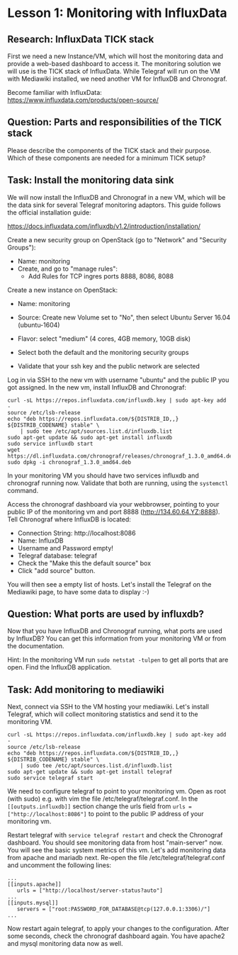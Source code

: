 # Lesson 1: Monitoring with InfluxData

## Research: InfluxData TICK stack

First we need a new Instance/VM, which will host the monitoring data and provide a web-based dashboard to access it. The monitoring solution we will use is the TICK stack of InfluxData.
While Telegraf will run on the VM with Mediawiki installed, we need another VM for InfluxDB and Chronograf.

Become familiar with InfluxData: https://www.influxdata.com/products/open-source/

## Question: Parts and responsibilities of the TICK stack

Please describe the components of the TICK stack and their purpose. Which of these components are needed for a minimum TICK setup?

## Task: Install the monitoring data sink

We will now install the InfluxDB and Chronograf in a new VM, which will be the data sink for several Telegraf monitoring adaptors. This guide follows the official installation guide:

https://docs.influxdata.com/influxdb/v1.2/introduction/installation/

Create a new security group on OpenStack (go to "Network" and "Security Groups"):

- Name: monitoring
- Create, and go to "manage rules":
    - Add Rules for TCP ingres ports 8888, 8086, 8088

Create a new instance on OpenStack:

- Name: monitoring
- Source: Create new Volume set to "No", then select Ubuntu Server 16.04 (ubuntu-1604)
- Flavor: select "medium" (4 cores, 4GB memory, 10GB disk)

- Select both the default and the monitoring security groups
- Validate that your ssh key and the public network are selected

Log in via SSH to the new vm with username "ubuntu" and the public IP you got assigned. In the new vm, install InfluxDB and Chronograf:

```
curl -sL https://repos.influxdata.com/influxdb.key | sudo apt-key add -
source /etc/lsb-release
echo "deb https://repos.influxdata.com/${DISTRIB_ID,,} ${DISTRIB_CODENAME} stable" \
    | sudo tee /etc/apt/sources.list.d/influxdb.list
sudo apt-get update && sudo apt-get install influxdb
sudo service influxdb start
wget https://dl.influxdata.com/chronograf/releases/chronograf_1.3.0_amd64.deb
sudo dpkg -i chronograf_1.3.0_amd64.deb
```

In your monitoring VM you should have two services influxdb and chronograf running now. Validate that both are running, using the `systemctl` command.

Access the chronograf dashboard via your webbrowser, pointing to your public IP of the monitoring vm and port 8888 (http://134.60.64.YZ:8888). Tell Chronograf where InfluxDB is located:

- Connection String: http://localhost:8086
- Name: InfluxDB
- Username and Password empty!
- Telegraf database: telegraf
- Check the "Make this the default source" box
- Click "add source" button.

You will then see a empty list of hosts. Let's install the Telegraf on the Mediawiki page, to have some data to display :-)

## Question: What ports are used by influxdb?
Now that you have InfluxDB and Chronograf running, what ports are used by InfluxDB? You can get this information from your monitoring VM or from the documentation.

Hint: In the monitoring VM run `sudo netstat -tulpen` to get all ports that are open. Find the InfluxDB application.

## Task: Add monitoring to mediawiki 
Next, connect via SSH to the VM hosting your mediawiki. Let's install Telegraf, which will collect monitoring statistics and send it to the monitoring VM.

```
curl -sL https://repos.influxdata.com/influxdb.key | sudo apt-key add -
source /etc/lsb-release
echo "deb https://repos.influxdata.com/${DISTRIB_ID,,} ${DISTRIB_CODENAME} stable" \
    | sudo tee /etc/apt/sources.list.d/influxdb.list
sudo apt-get update && sudo apt-get install telegraf
sudo service telegraf start
```

We need to configure telegraf to point to your monitoring vm. Open as root (with sudo) e.g. with vim the file /etc/telegraf/telegraf.conf. In the `[[outputs.influxdb]]` section change the urls field from `urls = ["http://localhost:8086"]` to point to the public IP address of your monitoring vm.

Restart telegraf with `service telegraf restart` and check the Chronograf dashboard. You should see monitoring data from host "main-server" now. You will see the basic system metrics of this vm. Let's add monitoring data from apache and mariadb next. Re-open the file /etc/telegraf/telegraf.conf and uncomment the following lines:

```
...
[[inputs.apache]]
   urls = ["http://localhost/server-status?auto"]
...
[[inputs.mysql]]
   servers = ["root:PASSWORD_FOR_DATABASE@tcp(127.0.0.1:3306)/"]
...
```

Now restart again telegraf, to apply your changes to the configuration. After some seconds, check the chronograf dashboard again. You have apache2 and mysql monitoring data now as well.